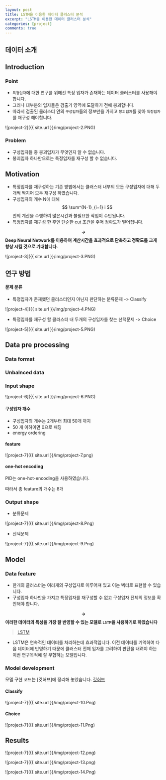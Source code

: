 ```yaml
---
layout: post
title: LSTM을 이용한 데이터 클러스터 분석
excerpt: "LSTM을 이용한 데이터 클러스터 분석"
categories: [project]
comments: true
---
```


## 데이터 소개

## Introduction

### Point
* `특정입자`에 대한 연구를 위해선 특정 입자가 존재하는 데이터 클러스터를 사용해야 합니다.
* 그러나 대부분의 입자들은 검출기 영역에 도달하기 전에 붕괴합니다.
* 따라서 검출된 클러스터 안의 `구성입자`들의 정보만을 가지고 `붕괴입자`를 찾아 `특정입자`를 재구성 해야합니다.

![project-2]({{ site.url }}/img/project-2.PNG)

### Problem
* 구성입자들 중 붕괴입자가 무엇인지 알 수 없습니다.
* 붕괴입자 하나만으로는 특정입자를 재구성 할 수 없습니다.

##  Motivation
* 특정입자를 재구성하는 기존 방법에서는 클러스터 내부의 모든 구성입자에 대해 두개씩 짝지어 모두 재구성 하였습니다.
* 구성입자의 개수 N에 대해 $$ \sum^{N-1}_{i=1} i $$ 번의 계산을 수행하여 많은시간과 불필요한 작업이 수반됩니다.
* 특정입자를 재구성 한 후엔 단순한 cut 조건을 주어 정확도가 떨어집니다.

**$$ \rightarrow $$ Deep Neural Network를 이용하여 계산시간을 효과적으로 단축하고 정확도를 크게 향상 시킬 것으로 기대합니다.**

![project-3]({{ site.url }}/img/project-3.PNG)


## 연구 방법



#### 문제 분류 
* 특정입자가 존재했던 클러스터인지 아닌지 판단하는 분류문제 -> Classify

![project-4]({{ site.url }}/img/project-4.PNG)

* 특정입자를 재구성 할 클러스터 내 두개의 구성입자를 찾는 선택문제 -> Choice

![project-5]({{ site.url }}/img/project-5.PNG)

## Data pre processing

### Data format 
### Unbalnced data

### Input shape

![project-6]({{ site.url }}/img/project-6.PNG)

#### 구성입자 개수

* 구성입자의 개수는 2개부터 최대 50개 까지 
* 50 개 이하이면 0으로 패딩
* energy ordering

#### feature

![project-7]({{ site.url }}/img/project-7.png)

#### one-hot encoding

PID는 one-hot-encoding을 사용하였습니다.

따라서 총 feature의 개수는 8개 

### Output shape

* 분류문제

![project-7]({{ site.url }}/img/project-8.Png)

* 선택문제

![project-7]({{ site.url }}/img/project-9.Png)


## Model

### Data feature
* 한개의 클러스터는 여러개의 구성입자로 이루어져 있고 이는 벡터로 표현할 수 있습니다.
* 구성입자 하나만을 가지고 특정입자를 재구성할 수 없고 구성입자 전체의 정보를 확인해야 합니다.

**$$\rightarrow$$ 이러한 데이터의 특성을 가장 잘 반영할 수 있는 모델로 `LSTM`을 사용하기로 하였습니다**
> [LSTM](https://wikidocs.net/37406)
* LSTM은 연속적인 데이터를 처리하는데 효과적입니다. 이전 데이터를 기억하여 다음 데이터에 반영하기 때문에 클러스터 전체 입자를 고려하여 판단을 내려야 하는 이번 연구목적에 잘 부합하는 모델입니다. 


### Model development
모델 구현 코드는 [깃허브]에 정리해 놓았습니다. [깃허브](https://github.com/yebiny/RNN_forCluster/tree/master/5-Model
)
#### Classify

![project-7]({{ site.url }}/img/project-10.Png)

#### Choice

![project-7]({{ site.url }}/img/project-11.Png)

## Results
![project-7]({{ site.url }}/img/project-12.png)

![project-7]({{ site.url }}/img/project-13.png)

![project-7]({{ site.url }}/img/project-14.Png)

